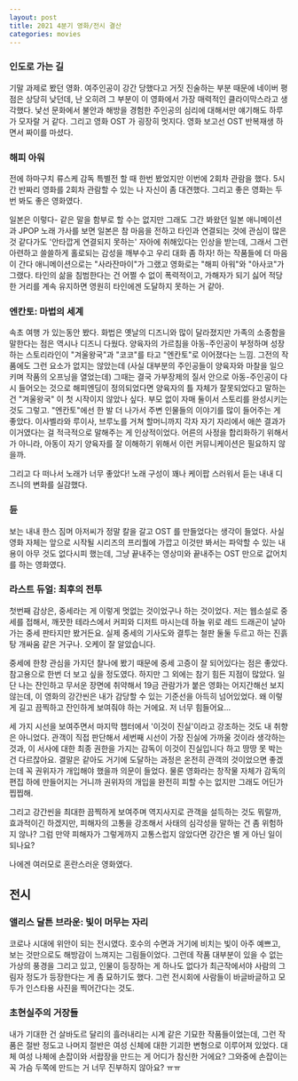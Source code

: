 ```yaml
---
layout: post
title: 2021 4분기 영화/전시 결산
categories: movies
---
```


### 인도로 가는 길
기말 과제로 봤던 영화. 여주인공이 강간 당했다고 거짓 진술하는 부분 때문에 네이버 평점은 상당히 낮던데, 난 오히려 그 부분이 이 영화에서 가장 매력적인 클라이막스라고 생각했다. 낯선 문화에서 불안과 해방을 경험한 주인공의 심리에 대해서만 얘기해도 하루가 모자랄 거 같다. 그리고 영화 OST 가 굉장히 멋지다. 영화 보고선 OST 반복재생 하면서 짜이를 마셨다.

### 해피 아워
전에 하마구치 류스케 감독 특별전 할 때 한번 봤었지만 이번에 2회차 관람을 했다. 5시간 반짜리 영화를 2회차 관람할 수 있는 나 자신이 좀 대견했다. 그리고 좋은 영화는 두 번 봐도 좋은 영화였다. 

일본은 이렇다- 같은 말을 함부로 할 수는 없지만 그래도 그간 봐왔던 일본 애니메이션과 JPOP 노래 가사를 보면 일본은 참 마음을 전하고 타인과 연결되는 것에 관심이 많은 것 같다가도 '안타깝게 연결되지 못하는' 자아에 취해있다는 인상을 받는데, 그래서 그런 아련하고 쓸쓸하게 홀로되는 감성을 깨부수고 우리 대화 좀 하자! 하는 작품들에 더 마음이 간다 애니메이션으로는 "사라잔마이"가 그랬고 영화로는 "해피 아워"와 "아사코"가 그랬다. 타인의 삶을 침범한다는 건 어쩔 수 없이 폭력적이고, 가해자가 되기 싫어 적당한 거리를 계속 유지하면 영원히 타인에겐 도달하지 못하는 거 같아.

### 엔칸토: 마법의 세계
속초 여행 가 있는동안 봤다. 화법은 옛날의 디즈니와 많이 달라졌지만 가족의 소중함을 말한다는 점은 역시나 디즈니 다웠다. 양육자의 가르침을 아동-주인공이 부정하며 성장하는 스토리라인이 "겨울왕국"과 "코코"를 타고 "엔칸토"로 이어졌다는 느낌. 그전의 작품에도 그런 요소가 없지는 않았는데 (사실 대부분의 주인공들이 양육자와 마찰을 일으키며 작품의 오프닝을 열었는데) 그때는 결국 가부장제의 질서 안으로 아동-주인공이 다시 들어오는 것으로 해피엔딩이 정의되었다면 양육자의 틀 자체가 잘못되었다고 말하는 건 "겨울왕국" 이 첫 시작이지 않았나 싶다. 부모 없이 자매 둘이서 스토리를 완성시키는 것도 그렇고. "엔칸토"에선 한 발 더 나가서 주변 인물들의 이야기를 많이 들어주는 게 좋았다. 이사벨라와 루이사, 브루노를 거쳐 할머니까지 각자 자기 자리에서 애쓴 결과가 이거였다는 걸 적극적으로 말해주는 게 인상적이었다. 어른의 사정을 합리화하기 위해서가 아니라, 아동이 자기 양육자를 잘 이해하기 위해서 이런 커뮤니케이션은 필요하지 않을까.

그리고 다 떠나서 노래가 너무 좋았다! 노래 구성이 꽤나 케이팝 스러워서 듣는 내내 디즈니의 변화를 실감했다.

### 듄
보는 내내 한스 짐머 아저씨가 정말 칼을 갈고 OST 를 만들었다는 생각이 들었다. 사실 영화 자체는 앞으로 시작될 시리즈의 프리퀄에 가깝고 이것만 봐서는 파악할 수 있는 내용이 아무 것도 없다시피 했는데, 그냥 끝내주는 영상미와 끝내주는 OST 만으로 값어치를 하는 영화였다.

### 라스트 듀얼: 최후의 전투
첫번째 감상은, 중세라는 게 이렇게 멋없는 것이었구나 하는 것이었다. 저는 웹소설로 중세를 접해서, 깨끗한 테라스에서 커피와 디저트 마시는데 하늘 위로 레드 드래곤이 날아가는 중세 판타지만 봤거든요. 실제 중세의 기사도와 결투는 철판 둘둘 두르고 하는 진흙탕 개싸움 같은 거구나. 오케이 잘 알았습니다.

중세에 한창 관심을 가지던 찰나에 봤기 때문에 중세 고증이 잘 되어있다는 점은 좋았다. 참고용으로 한번 더 보고 싶을 정도였다. 하지만 그 외에는 참기 힘든 지점이 많았다. 일단 나는 잔인하고 무서운 장면에 취약해서 19금 관람가가 붙은 영화는 어지간해선 보지 않는데, 이 영화의 강간씬은 내가 감당할 수 있는 기준선을 아득히 넘어있었다. 왜 이렇게 길고 끔찍하고 잔인하게 보여줘야 하는 거에요. 저 너무 힘들어요... 

세 가지 시선을 보여주면서 마지막 챕터에서 '이것이 진실'이라고 강조하는 것도 내 취향은 아니었다. 관객이 직접 판단해서 세번째 시선이 가장 진실에 가까울 것이라 생각하는 것과, 이 서사에 대한 최종 권한을 가지는 감독이 이것이 진실입니다 하고 땅땅 못 박는 건 다르잖아요. 결말은 같아도 거기에 도달하는 과정은 온전히 관객의 것이었으면 좋겠는데 꼭 권위자가 개입해야 했을까 의문이 들었다. 물론 영화라는 창작물 자체가 감독의 편집 하에 만들어지는 거니까 권위자의 개입을 완전히 피할 수는 없지만 그래도 어딘가 찝찝해.

그리고 강간씬을 최대한 끔찍하게 보여주며 역지사지로 관객을 설득하는 것도 뭐랄까, 효과적이긴 하겠지만, 피해자의 고통을 강조해서 사태의 심각성을 말하는 건 좀 위험하지 않나? 그럼 만약 피해자가 그렇게까지 고통스럽지 않았다면 강간은 별 게 아닌 일이 되나요? 

나에겐 여러모로 혼란스러운 영화였다. 

## 전시

### 앨리스 달튼 브라운: 빛이 머무는 자리
코로나 시대에 위안이 되는 전시였다. 호수의 수면과 거기에 비치는 빛이 아주 예쁘고, 보는 것만으로도 해방감이 느껴지는 그림들이었다. 그런데 작품 대부분이 있을 수 없는 가상의 풍경을 그리고 있고, 인물이 등장하는 게 하나도 없다가 최근작에서야 사람의 그림자 정도가 등장한다는 게 좀 묘하기도 했다. 그런 전시회에 사람들이 바글바글하고 모두가 인스타용 사진을 찍어간다는 것도. 

### 초현실주의 거장들
내가 기대한 건 살바도르 달리의 흘러내리는 시계 같은 기묘한 작품들이었는데, 그런 작품은 절반 정도고 나머지 절반은 여성 신체에 대한 기괴한 변형으로 이루어져 있었다. 대체 여성 나체에 손잡이와 서랍장을 만드는 게 어디가 참신한 거에요? 그와중에 손잡이는 꼭 가슴 두쪽에 만드는 거 너무 진부하지 않아요? ㅠㅠ
